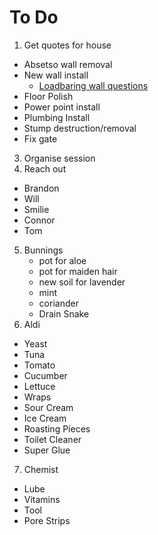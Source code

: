 # To Do

1. Get quotes for house
  - Absetso wall removal
  - New wall install
    - [Loadbaring wall questions](https://old.reddit.com/r/HomeImprovement/comments/cmraqy/questions_about_load_bearing_walls_look_here_first/)
  - Floor Polish
  - Power point install
  - Plumbing Install
  - Stump destruction/removal
  - Fix gate
3. Organise session
4. Reach out
  - Brandon
  - Will
  - Smilie
  - Connor
  - Tom
5. Bunnings
	- pot for aloe
	- pot for maiden hair
	- new soil for lavender
	- mint
	- coriander
	- Drain Snake
6. Aldi
  - Yeast
  - Tuna
  - Tomato
  - Cucumber
  - Lettuce
  - Wraps
  - Sour Cream
  - Ice Cream
  - Roasting Pieces
  - Toilet Cleaner
  - Super Glue
7. Chemist
  - Lube
  - Vitamins
  - Tool
  - Pore Strips